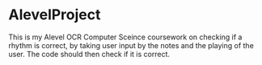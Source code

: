 # AlevelProject
This is my Alevel OCR Computer Sceince coursework on checking if a rhythm is correct, by taking user input by the notes and the playing of the user.
The code should then check if it is correct.
